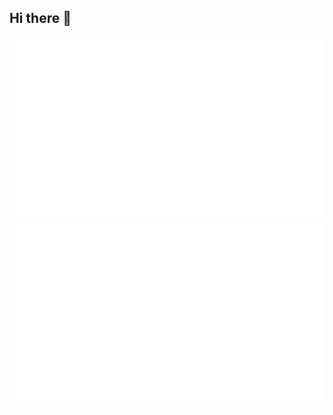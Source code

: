 ## Hi there 👋

<p align="center">
  <img src="https://github.com/vgy789/my-github-stats/blob/master/generated/overview.svg" alt="vgy789" />
  <img src="https://github.com/vgy789/my-github-stats/blob/master/generated/languages.svg" alt="vgy789" />
</p>
